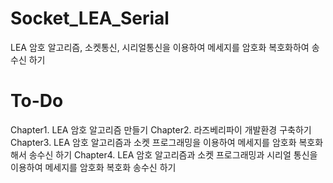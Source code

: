 # Socket_LEA_Serial
LEA 암호 알고리즘, 소켓통신, 시리얼통신을 이용하여 메세지를 암호화 복호화하여 송수신 하기

# To-Do
Chapter1. LEA 암호 알고리즘 만들기
Chapter2. 라즈베리파이 개발환경 구축하기
Chapter3. LEA 암호 알고리즘과 소켓 프로그래밍을 이용하여 메세지를 암호화 복호화 해서 송수신 하기
Chapter4. LEA 암호 알고리즘과 소켓 프로그래밍과 시리얼 통신을 이용하여 메세지를 암호화 복호화 송수신 하기
